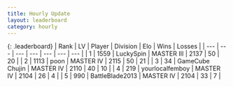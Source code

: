 ```yaml
---
title: Hourly Update
layout: leaderboard
category: hourly
---
```


{: .leaderboard}
| Rank | LV | Player | Division | Elo | Wins | Losses |
| --- | --- | --- | --- | --- | --- | --- |
| <span data-change="0">1</span> | 1559 | <span title="ID: 498412">LuckySpin</span> | MASTER III | <span data-change="4">2137</span> | <span data-change="1">50</span> | <span data-change="0">20</span> |
| <span data-change="0">2</span> | 1113 | <span title="ID: 540690">poon</span> | MASTER IV | <span data-change="0">2115</span> | <span data-change="0">50</span> | <span data-change="0">21</span> |
| <span data-change="0">3</span> | 34 | <span title="ID: 754306">GameCube Chujin</span> | MASTER IV | <span data-change="0">2110</span> | <span data-change="0">40</span> | <span data-change="0">10</span> |
| <span data-change="0">4</span> | 219 | <span title="ID: 719486">yourlocalfemboy</span> | MASTER IV | <span data-change="0">2104</span> | <span data-change="0">26</span> | <span data-change="0">4</span> |
| <span data-change="0">5</span> | 990 | <span title="ID: 12051">BattleBlade2013</span> | MASTER IV | <span data-change="0">2104</span> | <span data-change="0">33</span> | <span data-change="0">7</span> |